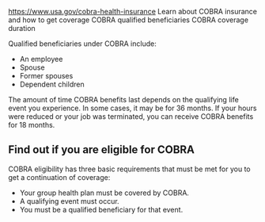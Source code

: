 

https://www.usa.gov/cobra-health-insurance
Learn about COBRA insurance and how to get coverage
COBRA qualified beneficiaries
COBRA coverage duration

Qualified beneficiaries under COBRA include:

* An employee
* Spouse
* Former spouses
* Dependent children

The amount of time COBRA benefits last depends on the qualifying life event you experience. In some cases, it may be for 36 months. If your hours were reduced or your job was terminated, you can receive COBRA benefits for 18 months.
  
**Find out if you are eligible for COBRA**
------------------------------------------

COBRA eligibility has three basic requirements that must be met for you to get a continuation of coverage:

* Your group health plan must be covered by COBRA.
* A qualifying event must occur.
* You must be a qualified beneficiary for that event.
